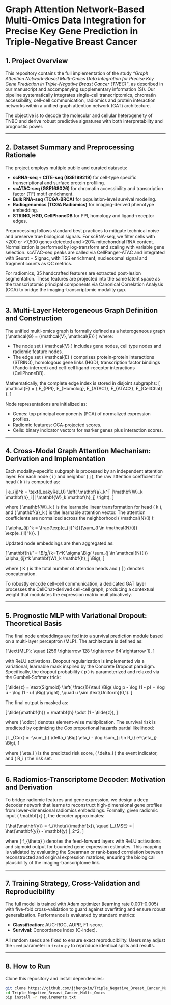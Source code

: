 # Graph Attention Network-Based Multi-Omics Data Integration for Precise Key Gene Prediction in Triple-Negative Breast Cancer

## 1. Project Overview

This repository contains the full implementation of the study *“Graph Attention Network-Based Multi-Omics Data Integration for Precise Key Gene Prediction in Triple-Negative Breast Cancer (TNBC)”*, as described in our manuscript and accompanying supplementary information (SI). Our pipeline systematically integrates single-cell transcriptomics, chromatin accessibility, cell-cell communication, radiomics and protein interaction networks within a unified graph attention network (GAT) architecture.

The objective is to decode the molecular and cellular heterogeneity of TNBC and derive robust predictive signatures with both interpretability and prognostic power.

---

## 2. Dataset Summary and Preprocessing Rationale

The project employs multiple public and curated datasets:

- **scRNA-seq + CITE-seq (GSE199219)** for cell-type specific transcriptional and surface protein profiling.
- **scATAC-seq (GSE168026)** for chromatin accessibility and transcription factor (TF) motif enrichment.
- **Bulk RNA-seq (TCGA-BRCA)** for population-level survival modeling.
- **Radiogenomics (TCGA Radiomics)** for imaging-derived phenotype embedding.
- **STRING, HGD, CellPhoneDB** for PPI, homology and ligand-receptor edges.

Preprocessing follows standard best practices to mitigate technical noise and preserve true biological signals. For scRNA-seq, we filter cells with <200 or >7,500 genes detected and >20% mitochondrial RNA content. Normalization is performed by log-transform and scaling with variable gene selection. scATAC-seq peaks are called via CellRanger-ATAC and integrated with Seurat + Signac, with TSS enrichment, nucleosomal signal and fragment counts as QC metrics.

For radiomics, 35 handcrafted features are extracted post-lesion segmentation. These features are projected into the same latent space as the transcriptomic principal components via Canonical Correlation Analysis (CCA) to bridge the imaging-transcriptomic modality gap.

---

## 3. Multi-Layer Heterogeneous Graph Definition and Construction

The unified multi-omics graph is formally defined as a heterogeneous graph \( \mathcal{G} = (\mathcal{V}, \mathcal{E}) \) where:
- The node set \( \mathcal{V} \) includes gene nodes, cell type nodes and radiomic feature nodes.
- The edge set \( \mathcal{E} \) comprises protein-protein interactions (STRING), homologous gene links (HGD), transcription factor bindings (Pando-inferred) and cell-cell ligand-receptor interactions (CellPhoneDB).

Mathematically, the complete edge index is stored in disjoint subgraphs:
\[
\mathcal{E} = \{ E_{PPI}, E_{Homolog}, E_{ATAC1}, E_{ATAC2}, E_{CellChat} \}.
\]

Node representations are initialized as:
- Genes: top principal components (PCA) of normalized expression profiles.
- Radiomic features: CCA-projected scores.
- Cells: binary indicator vectors for marker genes plus interaction scores.

---

## 4. Cross-Modal Graph Attention Mechanism: Derivation and Implementation

Each modality-specific subgraph is processed by an independent attention layer. For each node \( i \) and neighbor \( j \), the raw attention coefficient for head \( k \) is computed as:

\[
e_{ij}^k = \text{LeakyReLU} \left( \mathbf{a}_k^T [\mathbf{W}_k \mathbf{h}_i || \mathbf{W}_k \mathbf{h}_j] \right),
\]

where \( \mathbf{W}_k \) is the learnable linear transformation for head \( k \), and \( \mathbf{a}_k \) is the learnable attention vector. The attention coefficients are normalized across the neighborhood \( \mathcal{N}(i) \):

\[
\alpha_{ij}^k = \frac{\exp(e_{ij}^k)}{\sum_{l \in \mathcal{N}(i)} \exp(e_{il}^k)}.
\]

Updated node embeddings are then aggregated as:

\[
\mathbf{h}_i' = \Big\|_{k=1}^K \sigma \Big( \sum_{j \in \mathcal{N}(i)} \alpha_{ij}^k \mathbf{W}_k \mathbf{h}_j \Big),
\]

where \( K \) is the total number of attention heads and \( \| \) denotes concatenation.

To robustly encode cell-cell communication, a dedicated GAT layer processes the CellChat-derived cell-cell graph, producing a contextual weight that modulates the expression matrix multiplicatively.

---

## 5. Prognostic MLP with Variational Dropout: Theoretical Basis

The final node embeddings are fed into a survival prediction module based on a multi-layer perceptron (MLP). The architecture is defined as:

\[
\text{MLP}: \quad [256 \rightarrow 128 \rightarrow 64 \rightarrow 1],
\]

with ReLU activations. Dropout regularization is implemented via a variational, learnable mask inspired by the Concrete Dropout paradigm. Specifically, the dropout probability \( p \) is parameterized and relaxed via the Gumbel-Softmax trick:

\[
\tilde{z} = \text{Sigmoid} \left( \frac{1}{\tau} \Big( \log p - \log (1 - p) + \log u - \log (1 - u) \Big) \right),
\quad u \sim \text{Uniform}(0,1).
\]

The final output is masked as:

\[
\tilde{\mathbf{h}} = \mathbf{h} \odot (1 - \tilde{z}),
\]

where \( \odot \) denotes element-wise multiplication. The survival risk is predicted by optimizing the Cox proportional hazards partial likelihood:

\[
L_{Cox} = -\sum_{i} \delta_i \Big( \eta_i - \log \sum_{j \in R_i} e^{\eta_j} \Big),
\]

where \( \eta_i \) is the predicted risk score, \( \delta_i \) the event indicator, and \( R_i \) the risk set.

---

## 6. Radiomics-Transcriptome Decoder: Motivation and Derivation

To bridge radiomic features and gene expression, we design a deep decoder network that learns to reconstruct high-dimensional gene profiles from lower-dimensional radiomics embeddings. Formally, given radiomic input \( \mathbf{x} \), the decoder approximates:

\[
\hat{\mathbf{y}} = f_{\theta}(\mathbf{x}),
\quad L_{MSE} = \| \hat{\mathbf{y}} - \mathbf{y} \|_2^2,
\]

where \( f_{\theta} \) denotes the feed-forward layers with ReLU activations and sigmoid output for bounded gene expression estimates. This mapping is validated by evaluating the Spearman or rank-based correlation between reconstructed and original expression matrices, ensuring the biological plausibility of the imaging-transcriptome link.

---

## 7. Training Strategy, Cross-Validation and Reproducibility

The full model is trained with Adam optimizer (learning rate 0.001–0.005) with five-fold cross-validation to guard against overfitting and ensure robust generalization. Performance is evaluated by standard metrics:

- **Classification**: AUC-ROC, AUPR, F1-score.
- **Survival**: Concordance Index (C-index).

All random seeds are fixed to ensure exact reproducibility. Users may adjust the `seed` parameter in `train.py` to reproduce identical splits and results.

---

## 8. How to Run

Clone this repository and install dependencies:
```bash
git clone https://github.com/jjhengxin/Triple_Negative_Breast_Cancer_Multi_Omics.git
cd Triple_Negative_Breast_Cancer_Multi_Omics
pip install -r requirements.txt

